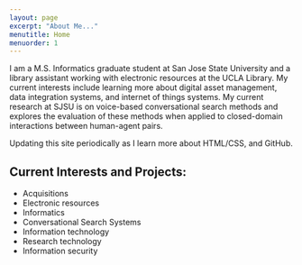 ```yaml
---
layout: page
excerpt: "About Me..."
menutitle: Home
menuorder: 1
---
```


I am a M.S. Informatics graduate student at San Jose State University and a library assistant working with electronic resources at the UCLA Library.  My current interests include learning more about digital asset management, data integration systems, and internet of things systems. My current research at SJSU is on voice-based conversational search methods and explores the evaluation of these methods when applied to closed-domain interactions between human-agent pairs.

Updating this site periodically as I learn more about HTML/CSS, and GitHub.

## Current Interests and Projects:

- Acquisitions
- Electronic resources
- Informatics
- Conversational Search Systems
- Information technology 
- Research technology
- Information security
